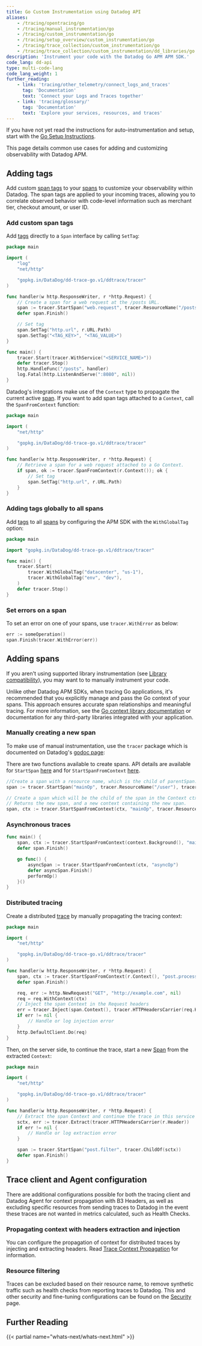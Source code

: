 ```yaml
---
title: Go Custom Instrumentation using Datadog API
aliases:
    - /tracing/opentracing/go
    - /tracing/manual_instrumentation/go
    - /tracing/custom_instrumentation/go
    - /tracing/setup_overview/custom_instrumentation/go
    - /tracing/trace_collection/custom_instrumentation/go
    - /tracing/trace_collection/custom_instrumentation/dd_libraries/go
description: 'Instrument your code with the Datadog Go APM APM SDK.'
code_lang: dd-api
type: multi-code-lang
code_lang_weight: 1
further_reading:
    - link: 'tracing/other_telemetry/connect_logs_and_traces'
      tag: 'Documentation'
      text: 'Connect your Logs and Traces together'
    - link: 'tracing/glossary/'
      tag: 'Documentation'
      text: 'Explore your services, resources, and traces'
---
```

<div class="alert alert-info">
If you have not yet read the instructions for auto-instrumentation and setup, start with the <a href="https://docs.datadoghq.com/tracing/setup/go/">Go Setup Instructions</a>.
</div>

This page details common use cases for adding and customizing observability with Datadog APM.

## Adding tags

Add custom [span tags][1] to your [spans][2] to customize your observability within Datadog. The span tags are applied to your incoming traces, allowing you to correlate observed behavior with code-level information such as merchant tier, checkout amount, or user ID.

### Add custom span tags

Add [tags][1] directly to a `Span` interface by calling `SetTag`:

```go
package main

import (
    "log"
    "net/http"

    "gopkg.in/DataDog/dd-trace-go.v1/ddtrace/tracer"
)

func handler(w http.ResponseWriter, r *http.Request) {
    // Create a span for a web request at the /posts URL.
    span := tracer.StartSpan("web.request", tracer.ResourceName("/posts"))
    defer span.Finish()

    // Set tag
    span.SetTag("http.url", r.URL.Path)
    span.SetTag("<TAG_KEY>", "<TAG_VALUE>")
}

func main() {
    tracer.Start(tracer.WithService("<SERVICE_NAME>"))
    defer tracer.Stop()
    http.HandleFunc("/posts", handler)
    log.Fatal(http.ListenAndServe(":8080", nil))
}
```

Datadog's integrations make use of the `Context` type to propagate the current active [span][2].
If you want to add span tags attached to a `Context`, call the `SpanFromContext` function:

```go
package main

import (
    "net/http"

    "gopkg.in/DataDog/dd-trace-go.v1/ddtrace/tracer"
)

func handler(w http.ResponseWriter, r *http.Request) {
    // Retrieve a span for a web request attached to a Go Context.
    if span, ok := tracer.SpanFromContext(r.Context()); ok {
        // Set tag
        span.SetTag("http.url", r.URL.Path)
    }
}
```

### Adding tags globally to all spans

Add [tags][1] to all [spans][2] by configuring the APM SDK with the `WithGlobalTag` option:

```go
package main

import "gopkg.in/DataDog/dd-trace-go.v1/ddtrace/tracer"

func main() {
    tracer.Start(
        tracer.WithGlobalTag("datacenter", "us-1"),
        tracer.WithGlobalTag("env", "dev"),
    )
    defer tracer.Stop()
}
```

### Set errors on a span

To set an error on one of your spans, use `tracer.WithError` as below:

```go
err := someOperation()
span.Finish(tracer.WithError(err))
```

## Adding spans

If you aren't using supported library instrumentation (see [Library compatibility][3]), you may want to to manually instrument your code.

<div class="alert alert-info">
Unlike other Datadog APM SDKs, when tracing Go applications, it's recommended that you explicitly manage and pass the Go context of your spans. This approach ensures accurate span relationships and meaningful tracing. For more information, see the <a href="https://pkg.go.dev/context">Go context library documentation</a> or documentation for any third-party libraries integrated with your application.
</div>

### Manually creating a new span

To make use of manual instrumentation, use the `tracer` package which is documented on Datadog's [godoc page][4]:

There are two functions available to create spans. API details are available for `StartSpan` [here][5] and for `StartSpanFromContext` [here][6].

```go
//Create a span with a resource name, which is the child of parentSpan.
span := tracer.StartSpan("mainOp", tracer.ResourceName("/user"), tracer.ChildOf(parentSpan))

// Create a span which will be the child of the span in the Context ctx, if there is a span in the context.
// Returns the new span, and a new context containing the new span.
span, ctx := tracer.StartSpanFromContext(ctx, "mainOp", tracer.ResourceName("/user"))
```

### Asynchronous traces

```go
func main() {
	span, ctx := tracer.StartSpanFromContext(context.Background(), "mainOp")
	defer span.Finish()

	go func() {
		asyncSpan := tracer.StartSpanFromContext(ctx, "asyncOp")
		defer asyncSpan.Finish()
		performOp()
	}()
}
```

### Distributed tracing

Create a distributed [trace][7] by manually propagating the tracing context:

```go
package main

import (
    "net/http"

    "gopkg.in/DataDog/dd-trace-go.v1/ddtrace/tracer"
)

func handler(w http.ResponseWriter, r *http.Request) {
    span, ctx := tracer.StartSpanFromContext(r.Context(), "post.process")
    defer span.Finish()

    req, err := http.NewRequest("GET", "http://example.com", nil)
    req = req.WithContext(ctx)
    // Inject the span Context in the Request headers
    err = tracer.Inject(span.Context(), tracer.HTTPHeadersCarrier(req.Header))
    if err != nil {
        // Handle or log injection error
    }
    http.DefaultClient.Do(req)
}
```

Then, on the server side, to continue the trace, start a new [Span][2] from the extracted `Context`:

```go
package main

import (
    "net/http"

    "gopkg.in/DataDog/dd-trace-go.v1/ddtrace/tracer"
)

func handler(w http.ResponseWriter, r *http.Request) {
    // Extract the span Context and continue the trace in this service
    sctx, err := tracer.Extract(tracer.HTTPHeadersCarrier(r.Header))
    if err != nil {
        // Handle or log extraction error
    }

    span := tracer.StartSpan("post.filter", tracer.ChildOf(sctx))
    defer span.Finish()
}
```

## Trace client and Agent configuration

There are additional configurations possible for both the tracing client and Datadog Agent for context propagation with B3 Headers, as well as excluding specific resources from sending traces to Datadog in the event these traces are not wanted in metrics calculated, such as Health Checks.


### Propagating context with headers extraction and injection

You can configure the propagation of context for distributed traces by injecting and extracting headers. Read [Trace Context Propagation][11] for information.

### Resource filtering

Traces can be excluded based on their resource name, to remove synthetic traffic such as health checks from reporting traces to Datadog. This and other security and fine-tuning configurations can be found on the [Security][9] page.

## Further Reading

{{< partial name="whats-next/whats-next.html" >}}

[1]: /tracing/glossary/#span-tags
[2]: /tracing/glossary/#spans
[3]: /tracing/setup/go/#compatibility
[4]: https://pkg.go.dev/gopkg.in/DataDog/dd-trace-go.v1/ddtrace/tracer
[5]: https://pkg.go.dev/gopkg.in/DataDog/dd-trace-go.v1/ddtrace/tracer#StartSpan
[6]: https://pkg.go.dev/gopkg.in/DataDog/dd-trace-go.v1/ddtrace/tracer#StartSpanFromContext
[7]: /tracing/glossary/#trace
[9]: /tracing/security
[11]: /tracing/trace_collection/trace_context_propagation/go/
